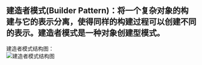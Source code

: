 ## 建造者模式(Builder Pattern)：将一个复杂对象的构建与它的表示分离，使得同样的构建过程可以创建不同的表示。建造者模式是一种对象创建型模式。

建造者模式结构图：  
![建造者模式结构图](http://ww1.sinaimg.cn/mw690/6ad5a571ly1g2clkf78z4j20im08o74z.jpg)


